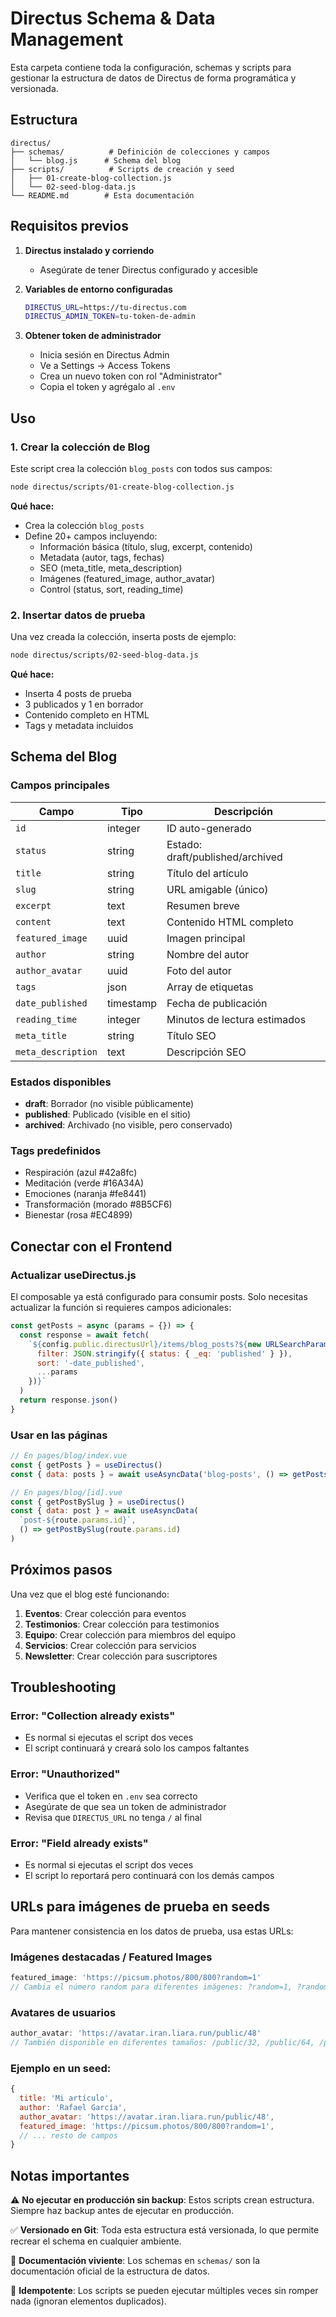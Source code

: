 # Directus Schema & Data Management

Esta carpeta contiene toda la configuración, schemas y scripts para gestionar la estructura de datos de Directus de forma programática y versionada.

## Estructura

```
directus/
├── schemas/          # Definición de colecciones y campos
│   └── blog.js      # Schema del blog
├── scripts/          # Scripts de creación y seed
│   ├── 01-create-blog-collection.js
│   └── 02-seed-blog-data.js
└── README.md        # Esta documentación
```

## Requisitos previos

1. **Directus instalado y corriendo**
   - Asegúrate de tener Directus configurado y accesible

2. **Variables de entorno configuradas**
   ```bash
   DIRECTUS_URL=https://tu-directus.com
   DIRECTUS_ADMIN_TOKEN=tu-token-de-admin
   ```

3. **Obtener token de administrador**
   - Inicia sesión en Directus Admin
   - Ve a Settings → Access Tokens
   - Crea un nuevo token con rol "Administrator"
   - Copia el token y agrégalo al `.env`

## Uso

### 1. Crear la colección de Blog

Este script crea la colección `blog_posts` con todos sus campos:

```bash
node directus/scripts/01-create-blog-collection.js
```

**Qué hace:**
- Crea la colección `blog_posts`
- Define 20+ campos incluyendo:
  - Información básica (título, slug, excerpt, contenido)
  - Metadata (autor, tags, fechas)
  - SEO (meta_title, meta_description)
  - Imágenes (featured_image, author_avatar)
  - Control (status, sort, reading_time)

### 2. Insertar datos de prueba

Una vez creada la colección, inserta posts de ejemplo:

```bash
node directus/scripts/02-seed-blog-data.js
```

**Qué hace:**
- Inserta 4 posts de prueba
- 3 publicados y 1 en borrador
- Contenido completo en HTML
- Tags y metadata incluidos

## Schema del Blog

### Campos principales

| Campo | Tipo | Descripción |
|-------|------|-------------|
| `id` | integer | ID auto-generado |
| `status` | string | Estado: draft/published/archived |
| `title` | string | Título del artículo |
| `slug` | string | URL amigable (único) |
| `excerpt` | text | Resumen breve |
| `content` | text | Contenido HTML completo |
| `featured_image` | uuid | Imagen principal |
| `author` | string | Nombre del autor |
| `author_avatar` | uuid | Foto del autor |
| `tags` | json | Array de etiquetas |
| `date_published` | timestamp | Fecha de publicación |
| `reading_time` | integer | Minutos de lectura estimados |
| `meta_title` | string | Título SEO |
| `meta_description` | text | Descripción SEO |

### Estados disponibles

- **draft**: Borrador (no visible públicamente)
- **published**: Publicado (visible en el sitio)
- **archived**: Archivado (no visible, pero conservado)

### Tags predefinidos

- Respiración (azul #42a8fc)
- Meditación (verde #16A34A)
- Emociones (naranja #fe8441)
- Transformación (morado #8B5CF6)
- Bienestar (rosa #EC4899)

## Conectar con el Frontend

### Actualizar useDirectus.js

El composable ya está configurado para consumir posts. Solo necesitas actualizar la función si requieres campos adicionales:

```javascript
const getPosts = async (params = {}) => {
  const response = await fetch(
    `${config.public.directusUrl}/items/blog_posts?${new URLSearchParams({
      filter: JSON.stringify({ status: { _eq: 'published' } }),
      sort: '-date_published',
      ...params
    })}`
  )
  return response.json()
}
```

### Usar en las páginas

```javascript
// En pages/blog/index.vue
const { getPosts } = useDirectus()
const { data: posts } = await useAsyncData('blog-posts', () => getPosts())
```

```javascript
// En pages/blog/[id].vue
const { getPostBySlug } = useDirectus()
const { data: post } = await useAsyncData(
  `post-${route.params.id}`,
  () => getPostBySlug(route.params.id)
)
```

## Próximos pasos

Una vez que el blog esté funcionando:

1. **Eventos**: Crear colección para eventos
2. **Testimonios**: Crear colección para testimonios
3. **Equipo**: Crear colección para miembros del equipo
4. **Servicios**: Crear colección para servicios
5. **Newsletter**: Crear colección para suscriptores

## Troubleshooting

### Error: "Collection already exists"
- Es normal si ejecutas el script dos veces
- El script continuará y creará solo los campos faltantes

### Error: "Unauthorized"
- Verifica que el token en `.env` sea correcto
- Asegúrate de que sea un token de administrador
- Revisa que `DIRECTUS_URL` no tenga `/` al final

### Error: "Field already exists"
- Es normal si ejecutas el script dos veces
- El script lo reportará pero continuará con los demás campos

## URLs para imágenes de prueba en seeds

Para mantener consistencia en los datos de prueba, usa estas URLs:

### Imágenes destacadas / Featured Images
```javascript
featured_image: 'https://picsum.photos/800/800?random=1'
// Cambia el número random para diferentes imágenes: ?random=1, ?random=2, etc.
```

### Avatares de usuarios
```javascript
author_avatar: 'https://avatar.iran.liara.run/public/48'
// También disponible en diferentes tamaños: /public/32, /public/64, /public/128
```

### Ejemplo en un seed:
```javascript
{
  title: 'Mi artículo',
  author: 'Rafael García',
  author_avatar: 'https://avatar.iran.liara.run/public/48',
  featured_image: 'https://picsum.photos/800/800?random=1',
  // ... resto de campos
}
```

## Notas importantes

⚠️ **No ejecutar en producción sin backup**: Estos scripts crean estructura. Siempre haz backup antes de ejecutar en producción.

✅ **Versionado en Git**: Toda esta estructura está versionada, lo que permite recrear el schema en cualquier ambiente.

📝 **Documentación viviente**: Los schemas en `schemas/` son la documentación oficial de la estructura de datos.

🔄 **Idempotente**: Los scripts se pueden ejecutar múltiples veces sin romper nada (ignoran elementos duplicados).

